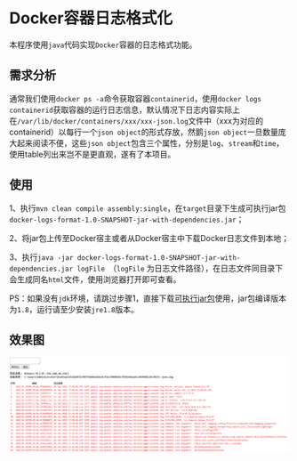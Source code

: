 # Docker容器日志格式化

本程序使用`java`代码实现`Docker`容器的日志格式功能。

## 需求分析

通常我们使用`docker ps -a`命令获取容器`containerid`，使用`docker logs containerid`获取容器的运行日志信息，默认情况下日志内容实际上在`/var/lib/docker/containers/xxx/xxx-json.log`文件中（xxx为对应的containerid）以每行一个`json object`的形式存放，然鹅`json object`一旦数量庞大起来阅读不便，这些`json object`包含三个属性，分别是`log`、`stream`和`time`，使用table列出来岂不是更直观，遂有了本项目。

## 使用

1、执行`mvn clean compile assembly:single`，在`target`目录下生成可执行jar包`docker-logs-format-1.0-SNAPSHOT-jar-with-dependencies.jar`；

2、将jar包上传至Docker宿主或者从Docker宿主中下载Docker日志文件到本地；

3、执行`java -jar docker-logs-format-1.0-SNAPSHOT-jar-with-dependencies.jar logFile `（`logFile` 为日志文件路径），在日志文件同目录下会生成同名`html`文件，使用浏览器打开即可查看。



PS：如果没有`jdk`环境，请跳过步骤1，直接下载[可执行jar包](docker-logs-format-1.0-SNAPSHOT-jar-with-dependencies.jar)使用，jar包编译版本为`1.8`，运行请至少安装`jre1.8`版本。

## 效果图

![效果图.png](效果图.png)
